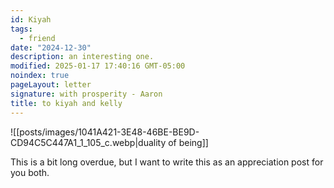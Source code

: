 ```yaml
---
id: Kiyah
tags:
  - friend
date: "2024-12-30"
description: an interesting one.
modified: 2025-01-17 17:40:16 GMT-05:00
noindex: true
pageLayout: letter
signature: with prosperity - Aaron
title: to kiyah and kelly
---
```


![[posts/images/1041A421-3E48-46BE-BE9D-CD94C5C447A1_1_105_c.webp|duality of being]]

This is a bit long overdue, but I want to write this as an appreciation post for you both.
